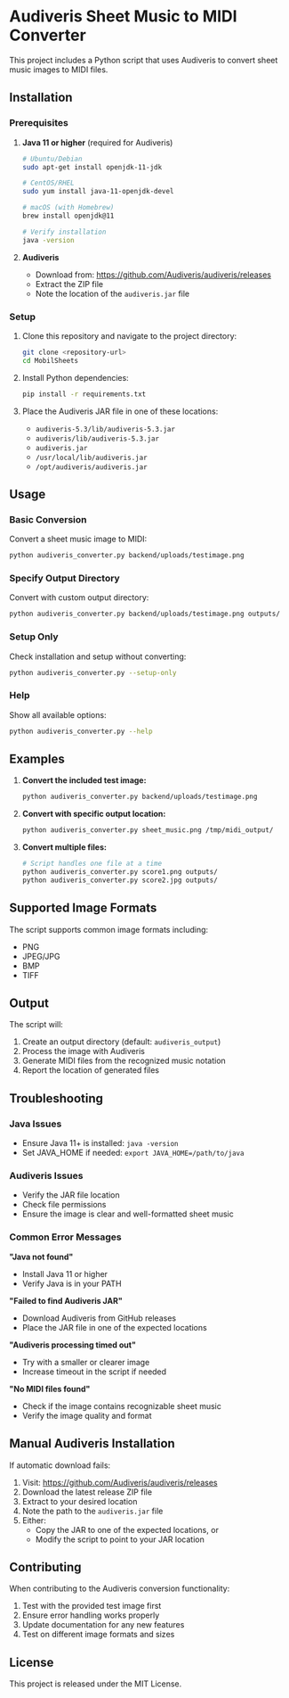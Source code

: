 # Audiveris Sheet Music to MIDI Converter

This project includes a Python script that uses Audiveris to convert sheet music images to MIDI files.

## Installation

### Prerequisites

1. **Java 11 or higher** (required for Audiveris)
   ```bash
   # Ubuntu/Debian
   sudo apt-get install openjdk-11-jdk
   
   # CentOS/RHEL
   sudo yum install java-11-openjdk-devel
   
   # macOS (with Homebrew)
   brew install openjdk@11
   
   # Verify installation
   java -version
   ```

2. **Audiveris**
   - Download from: https://github.com/Audiveris/audiveris/releases
   - Extract the ZIP file
   - Note the location of the `audiveris.jar` file

### Setup

1. Clone this repository and navigate to the project directory:
   ```bash
   git clone <repository-url>
   cd MobilSheets
   ```

2. Install Python dependencies:
   ```bash
   pip install -r requirements.txt
   ```

3. Place the Audiveris JAR file in one of these locations:
   - `audiveris-5.3/lib/audiveris-5.3.jar`
   - `audiveris/lib/audiveris-5.3.jar`
   - `audiveris.jar`
   - `/usr/local/lib/audiveris.jar`
   - `/opt/audiveris/audiveris.jar`

## Usage

### Basic Conversion

Convert a sheet music image to MIDI:
```bash
python audiveris_converter.py backend/uploads/testimage.png
```

### Specify Output Directory

Convert with custom output directory:
```bash
python audiveris_converter.py backend/uploads/testimage.png outputs/
```

### Setup Only

Check installation and setup without converting:
```bash
python audiveris_converter.py --setup-only
```

### Help

Show all available options:
```bash
python audiveris_converter.py --help
```

## Examples

1. **Convert the included test image:**
   ```bash
   python audiveris_converter.py backend/uploads/testimage.png
   ```

2. **Convert with specific output location:**
   ```bash
   python audiveris_converter.py sheet_music.png /tmp/midi_output/
   ```

3. **Convert multiple files:**
   ```bash
   # Script handles one file at a time
   python audiveris_converter.py score1.png outputs/
   python audiveris_converter.py score2.jpg outputs/
   ```

## Supported Image Formats

The script supports common image formats including:
- PNG
- JPEG/JPG
- BMP
- TIFF

## Output

The script will:
1. Create an output directory (default: `audiveris_output`)
2. Process the image with Audiveris
3. Generate MIDI files from the recognized music notation
4. Report the location of generated files

## Troubleshooting

### Java Issues
- Ensure Java 11+ is installed: `java -version`
- Set JAVA_HOME if needed: `export JAVA_HOME=/path/to/java`

### Audiveris Issues
- Verify the JAR file location
- Check file permissions
- Ensure the image is clear and well-formatted sheet music

### Common Error Messages

**"Java not found"**
- Install Java 11 or higher
- Verify Java is in your PATH

**"Failed to find Audiveris JAR"**
- Download Audiveris from GitHub releases
- Place the JAR file in one of the expected locations

**"Audiveris processing timed out"**
- Try with a smaller or clearer image
- Increase timeout in the script if needed

**"No MIDI files found"**
- Check if the image contains recognizable sheet music
- Verify the image quality and format

## Manual Audiveris Installation

If automatic download fails:

1. Visit: https://github.com/Audiveris/audiveris/releases
2. Download the latest release ZIP file
3. Extract to your desired location
4. Note the path to the `audiveris.jar` file
5. Either:
   - Copy the JAR to one of the expected locations, or
   - Modify the script to point to your JAR location

## Contributing

When contributing to the Audiveris conversion functionality:
1. Test with the provided test image first
2. Ensure error handling works properly
3. Update documentation for any new features
4. Test on different image formats and sizes

## License

This project is released under the MIT License.